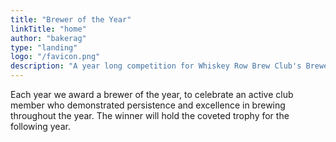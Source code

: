 ```yaml
---
title: "Brewer of the Year"
linkTitle: "home"
author: "bakerag"
type: "landing"
logo: "/favicon.png"
description: "A year long competition for Whiskey Row Brew Club's Brewer of the Year"
---
```


Each year we award a brewer of the year, to celebrate an active club member who demonstrated
persistence and excellence in brewing throughout the year. The winner will hold the coveted trophy
for the following year.